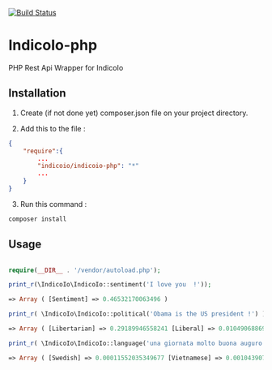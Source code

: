 [![Build Status](https://travis-ci.org/Moncef12/IndicoIo-php.svg?branch=master)](https://travis-ci.org/Moncef12/IndicoIo-php)


IndicoIo-php
=========

PHP Rest Api Wrapper for IndicoIo



Installation
--------------

1. Create (if not done yet) composer.json file on your project directory.

2. Add this to the file :

```json
{
	"require":{
	    ...
		"indicoio/indicoio-php": "*"
		...
	}
}

```
3. Run this command : 


```sh
composer install
```


Usage
----

```php

require(__DIR__ . '/vendor/autoload.php');

print_r(\IndicoIo\IndicoIo::sentiment('I love you  !'));

=> Array ( [Sentiment] => 0.46532170063496 )

print_r( \IndicoIo\IndicoIo::political('Obama is the US president !') );

=> Array ( [Libertarian] => 0.29189946558241 [Liberal] => 0.010490688696418 [Green] => 0.0110258933524 [Conservative] => 0.68658395236877 ) 

print_r( \IndicoIo\IndicoIo::language('una giornata molto buona auguro') );

=> Array ( [Swedish] => 0.00011552035349677 [Vietnamese] => 0.0010439073406634 [Romanian] => 4.4859977761836E-6 [Dutch] => 4.5674707699322E-5 [Korean] => 5.3119192163625E-5 [Danish] => 9.7697777765179E-6 [Indonesian] => 4.0203025867581E-6 [Latin] => 0.0058764961008608 [Hungarian] => 5.6426058452007E-5 [Persian (Farsi)] => 6.2600437029341E-6 [Lithuanian] => 0.0039609506743307 [French] => 2.0399931496277E-6 [Norwegian] => 0.00015239304276317 [Russian] => 0.00013775439666658 [Thai] => 3.4066036425308E-5 [Finnish] => 8.1624733519993E-5 [Hebrew] => 5.8164830189384E-6 [Bulgarian] => 0.0034069103460234 [Turkish] => 3.8579592818398E-5 [Greek] => 0.00010709230008665 [Tagalog] => 0.00015189161475784 [English] => 0.00011645340410667 [Arabic] => 1.4140934271487E-5 [Italian] => 0.91248953273899 [Portuguese] => 6.6430192271289E-6 [Chinese] => 0.0001651405636031 [German] => 3.4131505928479E-5 [Japanese] => 7.2165176983677E-7 [Czech] => 2.0120301352267E-5 [Slovak] => 0.0002684897882399 [Spanish] => 0.0056873313305499 [Polish] => 0.00037255793355163 [Esperanto] => 0.065529937739673 )

``` 


